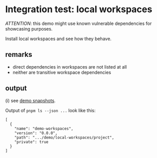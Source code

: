 # Integration test: local workspaces

*ATTENTION*: this demo might use known vulnerable dependencies for showcasing purposes.

Install local workspaces and see how they behave.
## remarks

* direct dependencies in workspaces are not listed at all
* neither are transitive workspace dependencies

## output

(i) see [demo snapshots](../../tests/_data/pnpm-ls_demo-results/local-workspaces).

Output of `pnpm ls --json ...` look like this:

```json5
[
  {
    "name": "demo-workspaces",
    "version": "0.0.0",
    "path": ".../demo/local-workspaces/project",
    "private": true
  }
]
```
